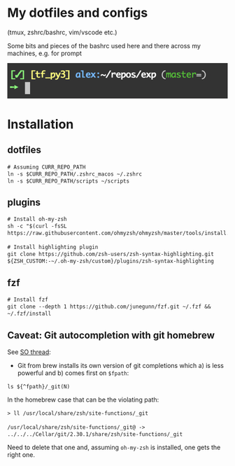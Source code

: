 # My dotfiles and configs

(tmux, zshrc/bashrc, vim/vscode etc.)

Some bits and pieces of the bashrc used here and there across my machines, e.g. for prompt

![prompt](assets/prompt.png)

# Installation

## dotfiles
```
# Assuming CURR_REPO_PATH
ln -s $CURR_REPO_PATH/.zshrc_macos ~/.zshrc
ln -s $CURR_REPO_PATH/scripts ~/scripts
```

## plugins

```
# Install oh-my-zsh
sh -c "$(curl -fsSL https://raw.githubusercontent.com/ohmyzsh/ohmyzsh/master/tools/install.sh)"

# Install highlighting plugin
git clone https://github.com/zsh-users/zsh-syntax-highlighting.git ${ZSH_CUSTOM:-~/.oh-my-zsh/custom}/plugins/zsh-syntax-highlighting
```

## fzf

```
# Install fzf
git clone --depth 1 https://github.com/junegunn/fzf.git ~/.fzf && ~/.fzf/install
```


## Caveat: Git autocompletion with git homebrew

See [SO thread](https://stackoverflow.com/questions/24513873/git-tab-completion-not-working-in-zsh-on-mac):

- Git from brew installs its own version of git completions which a) is less powerful and b) comes first on `$fpath`:
```
ls ${^fpath}/_git(N)
```

In the homebrew case that can be the violating path:
```
> ll /usr/local/share/zsh/site-functions/_git

/usr/local/share/zsh/site-functions/_git@ -> ../../../Cellar/git/2.30.1/share/zsh/site-functions/_git
```

Need to delete that one and, assuming `oh-my-zsh` is installed, one gets the right one.
